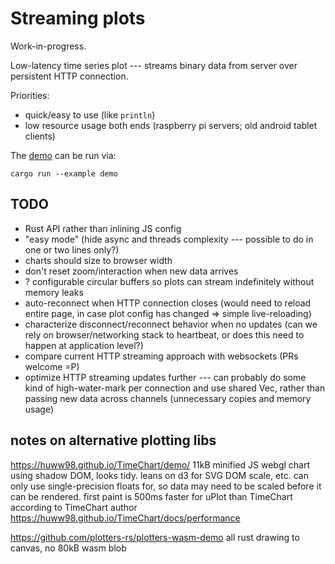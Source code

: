 # Streaming plots

Work-in-progress.

Low-latency time series plot --- streams binary data from server over persistent HTTP connection.

Priorities:

- quick/easy to use (like `println`)
- low resource usage both ends (raspberry pi servers; old android tablet clients)

The [demo](examples/demo.rs) can be run via:

    cargo run --example demo


## TODO

- Rust API rather than inlining JS config
- "easy mode" (hide async and threads complexity --- possible to do in one or two lines only?)
- charts should size to browser width
- don't reset zoom/interaction when new data arrives
- ? configurable circular buffers so plots can stream indefinitely without memory leaks
- auto-reconnect when HTTP connection closes (would need to reload entire page, in case plot config has changed => simple live-reloading)
- characterize disconnect/reconnect behavior when no updates (can we rely on browser/networking stack to heartbeat, or does this need to happen at application level?)
- compare current HTTP streaming approach with websockets (PRs welcome =P)
- optimize HTTP streaming updates further --- can probably do some kind of high-water-mark per connection and use shared Vec, rather than passing new data across channels (unnecessary copies and memory usage)


## notes on alternative plotting libs

https://huww98.github.io/TimeChart/demo/
11kB minified JS webgl chart using shadow DOM, looks tidy. 
leans on d3 for SVG DOM scale, etc.
can only use single-precision floats for, so data may need to be scaled before it can be rendered.
first paint is 500ms faster for uPlot than TimeChart according to TimeChart author https://huww98.github.io/TimeChart/docs/performance

https://github.com/plotters-rs/plotters-wasm-demo
all rust drawing to canvas, no 
80kB wasm blob
